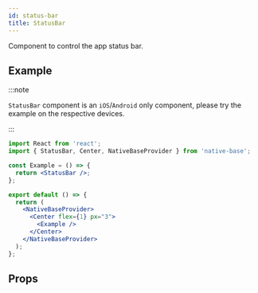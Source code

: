 ```yaml
---
id: status-bar
title: StatusBar
---
```


Component to control the app status bar.

## Example

:::note

`StatusBar` component is an `iOS`/`Android` only component, please try the example on the respective devices.

:::

<!-- ```ComponentSnackPlayer path=basic,StatusBar,Basic.tsx

``` -->

```jsx isSnackPlayer name=StatusBar
import React from 'react';
import { StatusBar, Center, NativeBaseProvider } from 'native-base';

const Example = () => {
  return <StatusBar />;
};

export default () => {
  return (
    <NativeBaseProvider>
      <Center flex={1} px="3">
        <Example />
      </Center>
    </NativeBaseProvider>
  );
};
```

## Props

```ComponentPropTable path=basic,StatusBar,StatusBar.tsx showStylingProps=true

```
